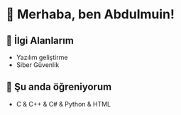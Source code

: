 # 👋 Merhaba, ben Abdulmuin!

## 👀 İlgi Alanlarım
- Yazılım geliştirme
- Siber Güvenlik

## 🌱 Şu anda öğreniyorum
- C & C++ & C# & Python & HTML
